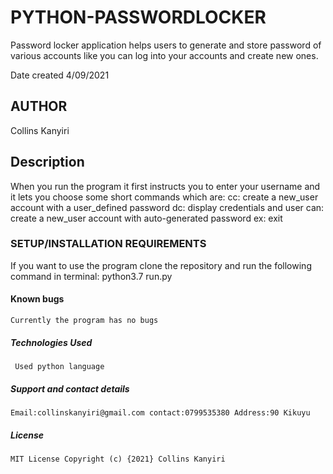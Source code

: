 # PYTHON-PASSWORDLOCKER

Password locker application helps users to generate and store password of various accounts like you can log into your accounts and create new ones.

Date created 4/09/2021

## AUTHOR

Collins Kanyiri

## Description

   When you run the program it first instructs you to enter your username and it lets you choose some short commands which are:
   cc: create a new_user account with a user_defined password
   dc: display credentials and user
   can: create a new_user account with auto-generated password
   ex: exit

### SETUP/INSTALLATION REQUIREMENTS

  If you want to use the program clone the repository and run the following command in terminal:
  python3.7 run.py

#### Known bugs

    Currently the program has no bugs

##### Technologies Used

     Used python language

##### Support and contact details

    Email:collinskanyiri@gmail.com contact:0799535380 Address:90 Kikuyu

##### License

    MIT License Copyright (c) {2021} Collins Kanyiri  
